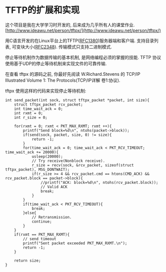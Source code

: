 # TFTP的扩展和实现

这个项目是我在大学学习时开发的, 后来成为几乎所有人的课堂作业. [http://www.ideawu.net/person/tftpx/](http://www.ideawu.net/person/tftpx/)

用C语言开发的在Linux平台上的TFTP([RFC1380](http://www.ietf.org/rfc/rfc2348.txt))服务器端和客户端. 支持目录列表, 可变块大小([RFC2348](http://www.ietf.org/rfc/rfc2348.txt)). 传输模式只支持二进制模式.

停止等待机制作为数据传输的基本机制, 是网络编程必须的掌握的技能. TFTP 协议使用基于UDP的停止等待机制来实现文件的可靠传输.

在查看 tftpx 的源码之前, 你最好先阅读 W.Richard.Stevens 的 TCP/IP Illustrated Volume 1: The Protocols(TCP/IP详解 卷1:协议).

tftpx 使用这样的代码来实现停止等待机制:

	int send_packet(int sock, struct tftpx_packet *packet, int size){
		struct tftpx_packet rcv_packet;
		int time_wait_ack = 0;
		int rxmt = 0;
		int r_size = 0;
	
		for(rxmt = 0; rxmt < PKT_MAX_RXMT; rxmt ++){
			printf("Send block=%d\n", ntohs(packet->block));
			if(send(sock, packet, size, 0) != size){
				return -1;
			}
			for(time_wait_ack = 0; time_wait_ack < PKT_RCV_TIMEOUT; time_wait_ack += 20000){
				usleep(20000);
				// Try receive(Nonblock receive).
				r_size = recv(sock, &rcv_packet, sizeof(struct tftpx_packet), MSG_DONTWAIT);
				if(r_size >= 4 && rcv_packet.cmd == htons(CMD_ACK) && rcv_packet.block == packet->block){
					//printf("ACK: block=%d\n", ntohs(rcv_packet.block));
					// Valid ACK
					break;
				}
			}
			if(time_wait_ack < PKT_RCV_TIMEOUT){
				break;
			}else{
				// Retransmission.
				continue;
			}
		}
		if(rxmt == PKT_MAX_RXMT){
			// send timeout
			printf("Sent packet exceeded PKT_MAX_RXMT.\n");
			return -1;
		}
	
		return size;
	}
